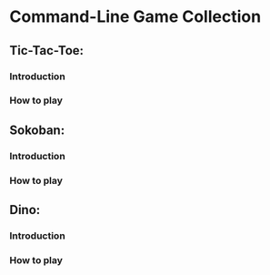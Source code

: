 # Command-Line Game Collection

## Tic-Tac-Toe:

### Introduction

### How to play

## Sokoban:

### Introduction

### How to play

## Dino:

### Introduction

### How to play

